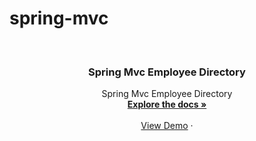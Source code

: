# spring-mvc

<a name="readme-top"></a>






<!-- PROJECT LOGO -->
<br />
<div align="center">
  <a href="https://github.com/github_username/repo_name">
 
  </a>

<h3 align="center">Spring Mvc Employee Directory</h3>

  <p align="center">
    Spring Mvc Employee Directory
    <br />
    <a href="[https://github.com/github_username/repo_name](https://github.com/refikorkunarslan/spring-mvc/blob/main/report.pdf)"><strong>Explore the docs »</strong></a>
    <br />
    <br />
    <a href="https://github.com/github_username/repo_name">View Demo</a>
    ·
   
   
  </p>
</div>





